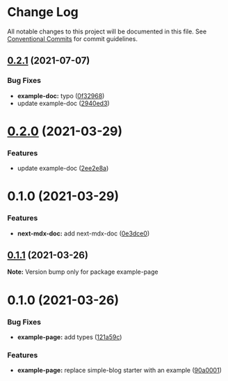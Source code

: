 # Change Log

All notable changes to this project will be documented in this file.
See [Conventional Commits](https://conventionalcommits.org) for commit guidelines.

## [0.2.1](https://github.com/arshad/next-mdx/compare/example-doc@0.2.0...example-doc@0.2.1) (2021-07-07)


### Bug Fixes

* **example-doc:** typo ([0f32968](https://github.com/arshad/next-mdx/commit/0f3296880e57d512f767b4dd6670ebd45d6d51c6))
* update example-doc ([2940ed3](https://github.com/arshad/next-mdx/commit/2940ed3e7f7f06144ff9223cb4c33ceab973936c))





# [0.2.0](https://github.com/arshad/next-mdx/compare/example-doc@0.1.0...example-doc@0.2.0) (2021-03-29)


### Features

* update example-doc ([2ee2e8a](https://github.com/arshad/next-mdx/commit/2ee2e8acd9cb518f31277a21d7287a9fa14523a4))





# 0.1.0 (2021-03-29)


### Features

* **next-mdx-doc:** add next-mdx-doc ([0e3dce0](https://github.com/arshad/next-mdx/commit/0e3dce0d7f8accec6359f1dc0e2bfb03026d9890))





## [0.1.1](https://github.com/arshad/next-mdx/compare/example-page@0.1.0...example-page@0.1.1) (2021-03-26)

**Note:** Version bump only for package example-page





# 0.1.0 (2021-03-26)


### Bug Fixes

* **example-page:** add types ([121a59c](https://github.com/arshad/next-mdx/commit/121a59cb92b1cccdcc53b36c2e953470c479d13f))


### Features

* **example-page:** replace simple-blog starter with an example ([90a0001](https://github.com/arshad/next-mdx/commit/90a0001175f3c10ea09155f28916023c5d2c7524))
